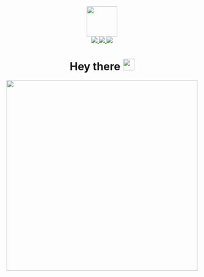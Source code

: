 <div align=center>
<img src="https://i.giphy.com/media/v1.Y2lkPTc5MGI3NjExeWk3NW03ZzhmbmpjdzFtcjNzcmJiZWU1YW55aHk4OHZyemRvOHVpbCZlcD12MV9pbnRlcm5hbF9naWZfYnlfaWQmY3Q9cw/b88QlTSTsj3bEHQyZf/giphy.gif" width=80>
</div>

<div align = center>
<a href = "https://t.me/yokkochka"> <img src = "https://img.shields.io/badge/Telegram-0088cc?logo=telegram&logoColor=white&style=for-the-badge"> 
</a>
<a href = "https://leetcode.com/u/Yokkochka/"> <img src = "https://img.shields.io/badge/Leetcode-1b2024?logo=leetcode&logoColor=d8963d&style=for-the-badge"> 
</a>
<a href = "https://www.codewars.com/users/Yokkochka"> <img src = "https://img.shields.io/badge/Codewars-b84b37?logo=codewars&logoColor=14191d&style=for-the-badge"> 
</a>
</div>

<h1 align=center>
  Hey there
  <img src="https://media.giphy.com/media/hvRJCLFzcasrR4ia7z/giphy.gif" width="30px"/>
</h1>

<div align=center>
<img src="https://i.giphy.com/media/v1.Y2lkPTc5MGI3NjExcWozNmE2enFpcGxuemplcnlnM2tvc3N0dHc0OWcxMDUzMWl1YWVhMyZlcD12MV9pbnRlcm5hbF9naWZfYnlfaWQmY3Q9Zw/LMcB8XospGZO8UQq87/giphy.gif" width=500/ >
</div>

